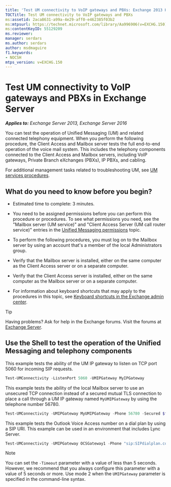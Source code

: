 ```yaml
---
title: 'Test UM connectivity to VoIP gateways and PBXs: Exchange 2013 Help'
TOCTitle: Test UM connectivity to VoIP gateways and PBXs
ms:assetid: 2aca8631-a99a-4e29-aff0-e462385f03b2
ms:mtpsurl: https://technet.microsoft.com/library/Aa996906(v=EXCHG.150)
ms:contentKeyID: 55129209
ms.reviewer: 
manager: serdars
ms.author: serdars
author: msdmaguire
f1.keywords:
- NOCSH
mtps_version: v=EXCHG.150
---
```


# Test UM connectivity to VoIP gateways and PBXs in Exchange Server

_**Applies to:** Exchange Server 2013, Exchange Server 2016_

You can test the operation of Unified Messaging (UM) and related connected telephony equipment. When you perform the following procedure, the Client Access and Mailbox server tests the full end-to-end operation of the voice mail system. This includes the telephony components connected to the Client Access and Mailbox servers, including VoIP gateways, Private Branch eXchanges (PBXs), IP PBXs, and cabling.

For additional management tasks related to troubleshooting UM, see [UM services procedures](um-services-procedures-exchange-2013-help.md).

## What do you need to know before you begin?

- Estimated time to complete: 3 minutes.

- You need to be assigned permissions before you can perform this procedure or procedures. To see what permissions you need, see the "Mailbox server (UM service)" and "Client Access Server (UM call router service)" entries in the [Unified Messaging permissions](unified-messaging-permissions-exchange-2013-help.md) topic.

- To perform the following procedures, you must log on to the Mailbox server by using an account that's a member of the local Administrators group.

- Verify that the Mailbox server is installed, either on the same computer as the Client Access server or on a separate computer.

- Verify that the Client Access server is installed, either on the same computer as the Mailbox server or on a separate computer.

- For information about keyboard shortcuts that may apply to the procedures in this topic, see [Keyboard shortcuts in the Exchange admin center](keyboard-shortcuts-in-the-exchange-admin-center-2013-help.md).

> [!TIP]
> Having problems? Ask for help in the Exchange forums. Visit the forums at [Exchange Server](https://social.technet.microsoft.com/forums/office/home?category=exchangeserver).

## Use the Shell to test the operation of the Unified Messaging and telephony components

This example tests the ability of the UM IP gateway to listen on TCP port 5060 for incoming SIP requests.

```powershell
Test-UMConnectivity -ListenPort 5060 -UMIPGateway MyIPGateway
```

This example tests the ability of the local Mailbox server to use an unsecured TCP connection instead of a secured mutual TLS connection to place a call through a UM IP gateway named `MyUMIPGateway` by using the telephone number 56780.

```powershell
Test-UMConnectivity -UMIPGateway MyUMIPGateway -Phone 56780 -Secured $false
```

This example tests the Outlook Voice Access number on a dial plan by using a SIP URI. This example can be used in an environment that includes Lync Server.

```powershell
Test-UMConnectivity -UMIPGateway OCSGateway1 -Phone "sip:SIPdialplan.contoso.com@contoso.com"
```

> [!NOTE]
> You can set the <CODE>-Timeout</CODE> parameter with a value of less than 5 seconds. However, we recommend that you always configure this parameter with a value of 5 seconds or more. Use mode 2 when the <CODE>&shy;UMIPGateway</CODE> parameter is specified in the command-line syntax.
